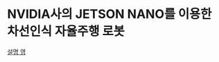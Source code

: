 # NVIDIA사의 JETSON NANO를 이용한 차선인식 자율주행 로봇

[설명 영](https://drive.google.com/file/d/1bCVAembjhHe7Yx17T37bK8i-yb6jGJ20/view)
